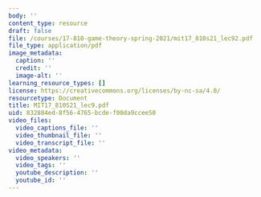 ```yaml
---
body: ''
content_type: resource
draft: false
file: /courses/17-810-game-theory-spring-2021/mit17_810s21_lec92.pdf
file_type: application/pdf
image_metadata:
  caption: ''
  credit: ''
  image-alt: ''
learning_resource_types: []
license: https://creativecommons.org/licenses/by-nc-sa/4.0/
resourcetype: Document
title: MIT17_810S21_lec9.pdf
uid: 832884ed-8f56-4765-bcde-f00da9ccee50
video_files:
  video_captions_file: ''
  video_thumbnail_file: ''
  video_transcript_file: ''
video_metadata:
  video_speakers: ''
  video_tags: ''
  youtube_description: ''
  youtube_id: ''
---
```

